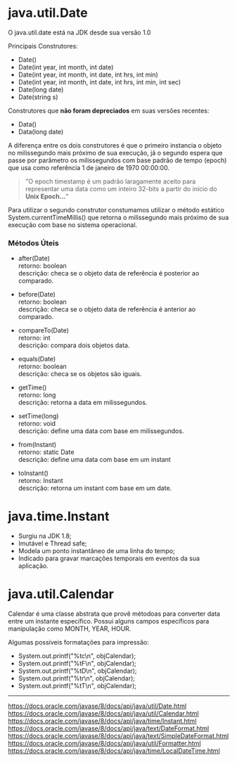 # java.util.Date  

O java.util.date está na JDK desde sua versão 1.0

Principais Construtores:  
- Date()  
- Date(int year, int month, int date)  
- Date(int year, int month, int date, int hrs, int min)  
- Date(int year, int month, int date, int hrs, int min, int sec)  
- Date(long date)  
- Date(string s)  

Construtores que **não foram depreciados** em suas versões recentes:  
- Data()  
- Data(long date)  

A diferença entre os dois construtores é que o primeiro instancia o objeto no milissegundo mais próximo de sua execução, já o segundo espera que passe por 
parâmetro os milissegundos com base padrão de tempo (epoch) que usa como referência 1 de janeiro de 1970 00:00:00.
> "O epoch timestamp é um padrão laragamente aceito para representar uma data como um inteiro 32-bits a partir do início do **Unix Epoch...**"  

Para utilizar o segundo construtor constumamos utilizar o método estático System.currentTimeMillis() que retorna o milissegundo mais próximo de sua execução com base no sistema operacional.  

### Métodos Úteis  

- after(Date)  
retorno: boolean  
descrição: checa se o objeto data de referência é posterior ao comparado.  

- before(Date)  
retorno: boolean  
descrição: checa se o objeto data de referência é anterior ao comparado.  

- compareTo(Date)  
retorno: int  
descrição: compara dois objetos data.  

- equals(Date)  
retorno: boolean  
descrição: checa se os objetos são iguais.  

- getTime()  
retorno: long  
descrição: retorna a data em milissegundos.  

- setTime(long)  
retorno: void  
descrição: define uma data com base em milissegundos.  

- from(Instant)  
retorno: static Date  
descrição: define uma data com base em um instant  

- toInstant()  
retorno: Instant  
descrição: retorna um instant com base em um date.  

# java.time.Instant  

- Surgiu na JDK 1.8;  
- Imutável e Thread safe;  
- Modela um ponto instantâneo de uma linha do tempo;  
- Indicado para gravar marcações temporais em eventos da sua aplicação.  

# java.util.Calendar  

Calendar é uma classe abstrata que provê métodoas para converter data entre um instante específico. Possui alguns campos específicos para manipulação como MONTH, YEAR, HOUR.  

Algumas possíveis formatações para impressão:  
- System.out.printf("%tc\n", objCalendar);  
- System.out.printf("%tF\n", objCalendar);  
- System.out.printf("%tD\n", objCalendar);  
- System.out.printf("%tr\n", objCalendar);  
- System.out.printf("%tT\n", objCalendar);  

---  

https://docs.oracle.com/javase/8/docs/api/java/util/Date.html  
https://docs.oracle.com/javase/8/docs/api/java/util/Calendar.html  
https://docs.oracle.com/javase/8/docs/api/java/time/Instant.html  
https://docs.oracle.com/javase/8/docs/api/java/text/DateFormat.html  
https://docs.oracle.com/javase/8/docs/api/java/text/SimpleDateFormat.html  
https://docs.oracle.com/javase/8/docs/api/java/util/Formatter.html  
https://docs.oracle.com/javase/8/docs/api/java/time/LocalDateTime.html
